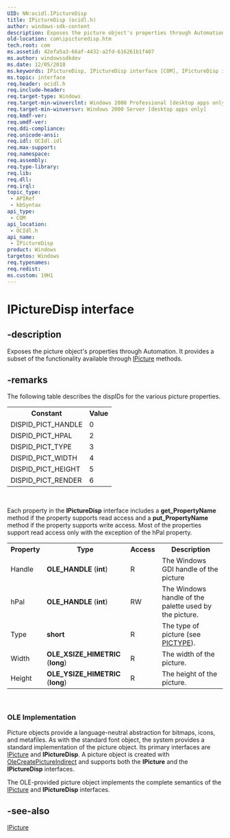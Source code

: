 ```yaml
---
UID: NN:ocidl.IPictureDisp
title: IPictureDisp (ocidl.h)
author: windows-sdk-content
description: Exposes the picture object's properties through Automation. It provides a subset of the functionality available through IPicture methods.
old-location: com\ipicturedisp.htm
tech.root: com
ms.assetid: 42efa5a3-66af-4432-a2fd-616261b1f407
ms.author: windowssdkdev
ms.date: 12/05/2018
ms.keywords: IPictureDisp, IPictureDisp interface [COM], IPictureDisp interface [COM],described, _ctrl_ipicturedisp, com.ipicturedisp, ocidl/IPictureDisp
ms.topic: interface
req.header: ocidl.h
req.include-header: 
req.target-type: Windows
req.target-min-winverclnt: Windows 2000 Professional [desktop apps only]
req.target-min-winversvr: Windows 2000 Server [desktop apps only]
req.kmdf-ver: 
req.umdf-ver: 
req.ddi-compliance: 
req.unicode-ansi: 
req.idl: OCIdl.idl
req.max-support: 
req.namespace: 
req.assembly: 
req.type-library: 
req.lib: 
req.dll: 
req.irql: 
topic_type:
 - APIRef
 - kbSyntax
api_type:
 - COM
api_location:
 - OCIdl.h
api_name:
 - IPictureDisp
product: Windows
targetos: Windows
req.typenames: 
req.redist: 
ms.custom: 19H1
---
```


# IPictureDisp interface


## -description


Exposes the picture object's properties through Automation. It provides a subset of the functionality available through <a href="https://docs.microsoft.com/windows/desktop/api/ocidl/nn-ocidl-ipicture">IPicture</a> methods.


## -remarks



The following table describes the dispIDs for the various picture properties.

<table>
<tr>
<th>Constant</th>
<th>Value</th>
</tr>
<tr>
<td>DISPID_PICT_HANDLE
</td>
<td>0</td>
</tr>
<tr>
<td>DISPID_PICT_HPAL
</td>
<td>2</td>
</tr>
<tr>
<td>DISPID_PICT_TYPE
</td>
<td>3</td>
</tr>
<tr>
<td>DISPID_PICT_WIDTH
</td>
<td>4</td>
</tr>
<tr>
<td>DISPID_PICT_HEIGHT
</td>
<td>5</td>
</tr>
<tr>
<td>DISPID_PICT_RENDER
</td>
<td>6</td>
</tr>
</table>
 

Each property in the <b>IPictureDisp</b> interface includes a <b>get_PropertyName</b> method if the property supports read access and a <b>put_PropertyName</b> method if the property supports write access. Most of the properties support read access only with the exception of the hPal property.

<table>
<tr>
<th>Property</th>
<th>Type</th>
<th>Access</th>
<th>Description</th>
</tr>
<tr>
<td>Handle</td>
<td><b>OLE_HANDLE</b> (<b>int</b>)
</td>
<td>R</td>
<td>The Windows GDI handle of the picture
</td>
</tr>
<tr>
<td>hPal</td>
<td><b>OLE_HANDLE</b> (<b>int</b>)
</td>
<td>RW</td>
<td>The Windows handle of the palette used by the picture.
</td>
</tr>
<tr>
<td>Type</td>
<td><b>short</b></td>
<td>R</td>
<td>The type of picture (see <a href="https://docs.microsoft.com/windows/desktop/com/pictype-constants">PICTYPE</a>).
</td>
</tr>
<tr>
<td>Width</td>
<td><b>OLE_XSIZE_HIMETRIC</b> (<b>long</b>)
</td>
<td>R</td>
<td>The width of the picture.
</td>
</tr>
<tr>
<td>Height</td>
<td><b>OLE_YSIZE_HIMETRIC</b> (<b>long</b>)
</td>
<td>R</td>
<td>The height of the picture.
</td>
</tr>
</table>
 

<h3><a id="OLE_Implementation"></a><a id="ole_implementation"></a><a id="OLE_IMPLEMENTATION"></a>OLE Implementation</h3>
Picture objects provide a language-neutral abstraction for bitmaps, icons, and metafiles. As with the standard font object, the system provides a standard implementation of the picture object. Its primary interfaces are <a href="https://docs.microsoft.com/windows/desktop/api/ocidl/nn-ocidl-ipicture">IPicture</a> and <b>IPictureDisp</b>. A picture object is created with <a href="https://docs.microsoft.com/windows/desktop/api/olectl/nf-olectl-olecreatepictureindirect">OleCreatePictureIndirect</a> and supports both the <b>IPicture</b> and the <b>IPictureDisp</b> interfaces.

The OLE-provided picture object implements the complete semantics of the <a href="https://docs.microsoft.com/windows/desktop/api/ocidl/nn-ocidl-ipicture">IPicture</a> and <b>IPictureDisp</b> interfaces.




## -see-also




<a href="https://docs.microsoft.com/windows/desktop/api/ocidl/nn-ocidl-ipicture">IPicture</a>
 

 

